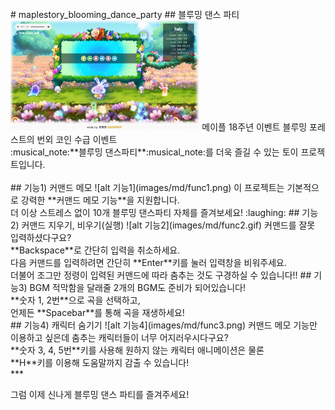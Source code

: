 <br>
# maplestory_blooming_dance_party
## 블루밍 댄스 파티
<img src="images/md/UI.PNG" width="60%" alt="기본 화면"></img>
메이플 18주년 이벤트 블루밍 포레스트의 번외 코인 수급 이벤트<br>
:musical_note:**블루밍 댄스파티**:musical_note:를 더욱 즐길 수 있는 토이 프로젝트입니다.
<br><br>
## 기능1) 커맨드 메모
![alt 기능1](images/md/func1.png)
이 프로젝트는 기본적으로 강력한 **커맨드 메모 기능**을 지원합니다.<br>
더 이상 스트레스 없이 10개 블루밍 댄스파티 자체를 즐겨보세요! :laughing:
## 기능2) 커맨드 지우기, 비우기(실행)
![alt 기능2](images/md/func2.gif)
커맨드를 잘못 입력하셨다구요?<br>
**Backspace**로 간단히 입력을 취소하세요.<br>
다음 커맨드를 입력하려면 간단히 **Enter**키를 눌러 입력창을 비워주세요.<br>
더불어 조그만 정령이 입력된 커맨드에 따라 춤추는 것도 구경하실 수 있습니다!!
## 기능3) BGM
적막함을 달래줄 2개의 BGM도 준비가 되어있습니다!<br>
**숫자 1, 2번**으로 곡을 선택하고,<br>
언제든 **Spacebar**를 통해 곡을 재생하세요!<br>
## 기능4) 캐릭터 숨기기
![alt 기능4](images/md/func3.png)
커맨드 메모 기능만 이용하고 싶은데 춤추는 캐릭터들이 너무 어지러우시다구요?<br>
**숫자 3, 4, 5번**키를 사용해 원하지 않는 캐릭터 애니메이션은 물론<br>
**H**키를 이용해 도움말까지 감출 수 있습니다!<br>
***

그럼 이제 신나게 블루밍 댄스 파티를 즐겨주세요!
